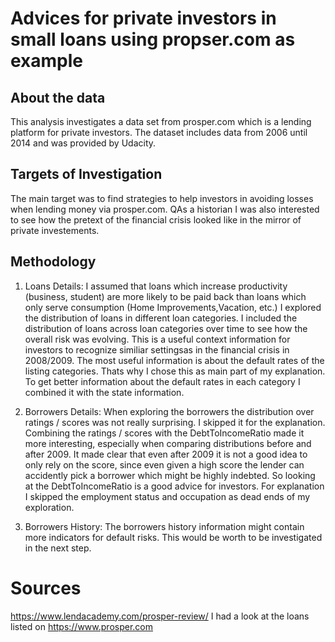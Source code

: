 # Advices for private investors in small loans using propser.com as example

## About the data
This analysis investigates a data set from prosper.com which is a lending platform for private investors.
The dataset includes data from 2006 until 2014 and was provided by Udacity.

## Targets of Investigation
The main target was to find strategies to help investors in avoiding losses when lending money via prosper.com.
QAs a historian I was also interested to see how the pretext of the financial crisis looked like in the mirror of private investements.

## Methodology
1. Loans Details: 
I assumed that loans which increase productivity (business, student) are more likely to be paid back than loans which only serve consumption (Home Improvements,Vacation, etc.) I explored the distribution of loans in different loan categories. I included the distribution of loans across loan categories over time to see how the overall risk was evolving. This is a useful context information for investors to recognize similiar settingsas in the financial crisis in 2008/2009.
The most useful information is about the default rates of the listing categories. Thats why I chose this as main part of my explanation.
To get better information about the default rates in each category I combined it with the state information. 

2. Borrowers Details: 
When exploring the borrowers the distribution over ratings / scores was not really surprising. I skipped it for the explanation.
Combining the ratings / scores with the DebtToIncomeRatio made it more interesting, especially when comparing distributions before and after 2009. It made clear that even after 2009 it is not a good idea to only rely on the score, since even given a high score the lender can accidently pick a borrower which might be highly indebted. So looking at the DebtToIncomeRatio is a good advice for investors.
For explanation I skipped the employment status and occupation as dead ends of my exploration.

3. Borrowers History:
The borrowers history information might contain more indicators for default risks. This would be worth to be investigated in the next step.

# Sources
https://www.lendacademy.com/prosper-review/
I had a look at the loans listed on https://www.prosper.com
